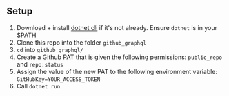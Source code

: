 ## Setup

1. Download + install [dotnet cli](https://dotnet.microsoft.com/en-us/download) if it's not already. Ensure `dotnet` is in your $PATH
1. Clone this repo into the folder `github_graphql`
1. `cd` into `github_graphql/`
1. Create a Github PAT that is given the following permissions: `public_repo` and `repo:status`
1. Assign the value of the new PAT to the following environment variable: `GitHubKey=YOUR_ACCESS_TOKEN`
1. Call `dotnet run`

